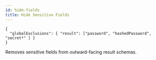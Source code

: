 ```yaml
---
id: hide-fields
title: Hide Sensitive Fields
---
```


```jsonc
{
  "globalExclusions": { "result": ["password", "hashedPassword", "secret*" ] }
}
```
Removes sensitive fields from outward-facing result schemas.
